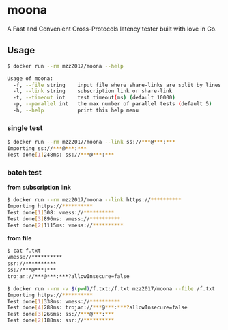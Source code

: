 # moona

A Fast and Convenient Cross-Protocols latency tester built with love in Go.

## Usage

```bash
$ docker run --rm mzz2017/moona --help

Usage of moona:
  -f, --file string    input file where share-links are split by lines
  -l, --link string    subscription link or share-link
  -t, --timeout int    test timeout(ms) (default 10000)
  -p, --parallel int   the max number of parallel tests (default 5)
  -h, --help           print this help menu
```

### single test
```bash
$ docker run --rm mzz2017/moona --link ss://***@***:***
Importing ss://***@***:***
Test done[1]248ms: ss://***@***:***
```

### batch test
**from subscription link**
```bash
$ docker run --rm mzz2017/moona --link https://**********
Importing https://**********
Test done[1]308: vmess://**********
Test done[3]896ms: vmess://**********
Test done[2]1115ms: vmess://**********
```

**from file**
```bash
$ cat f.txt
vmess://**********
ssr://**********
ss://***@***:***
trojan://***@***:***?allowInsecure=false

$ docker run --rm -v $(pwd)/f.txt:/f.txt mzz2017/moona --file /f.txt
Importing https://**********
Test done[1]338ms: vmess://**********
Test done[4]288ms: trojan://***@***:***?allowInsecure=false
Test done[3]266ms: ss://***@***:***
Test done[2]188ms: ssr://**********
```